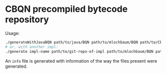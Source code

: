 # CBQN precompiled bytecode repository

Usage:
```sh
./generateWithJavaBQN path/to/java/BQN path/to/mlochbaum/BQN path/to/CBQN
# or, with another impl:
./generate impl-name path/to/git-repo-of-impl path/to/mlochbaum/BQN path/to/CBQN # git repo used to include commit hash in info
```

An `info` file is generated with information of the way the files present were generated.